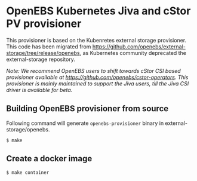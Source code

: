 # OpenEBS Kubernetes Jiva and cStor PV provisioner

This provisioner is based on the Kubenretes external storage provisioner. This code has been migrated from https://github.com/openebs/external-storage/tree/release/openebs, as Kubernetes community deprecated the external-storage repository.  

_Note: We recommend OpenEBS users to shift towards cStor CSI based provisioner available at https://github.com/openebs/cstor-operators. This provisioner is mainly maintained to support the Jiva users, till the Jiva CSI driver is available for beta._


## Building OpenEBS provisioner from source

Following command will generate `openebs-provisioner` binary in external-storage/openebs.

```
$ make 
```

## Create a docker image 

```
$ make container
```
